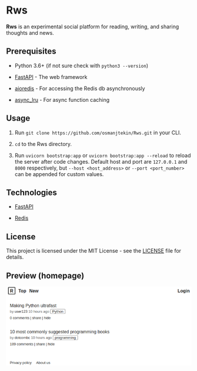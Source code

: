 # Rws

**Rws** is an experimental social platform for reading, writing, and sharing thoughts and news.

## Prerequisites

* Python 3.6+ (if not sure check with `python3 --version`)

* [FastAPI](https://github.com/tiangolo/fastapi) - The web framework

* [aioredis](https://github.com/aio-libs/aioredis) - For accessing the Redis db asynchronously

* [async_lru](https://github.com/aio-libs/async_lru) - For async function caching

## Usage

1. Run `git clone https://github.com/osmanjtekin/Rws.git` in your CLI.

2. `cd` to the Rws directory.

3. Run `uvicorn bootstrap:app` or `uvicorn bootstrap:app --reload` to reload the server after code changes. Default host and port are `127.0.0.1` and `8000` respectively, but `--host <host_address>` or `--port <port_number>` can be appended for custom values.

## Technologies

* [FastAPI](https://github.com/tiangolo/fastapi)

* [Redis](https://redis.io)

## License

This project is licensed under the MIT License - see the [LICENSE](LICENSE) file for details.

## Preview (homepage)
![preview](https://raw.githubusercontent.com/tekinosman/Rws/main/misc/preview.png)
